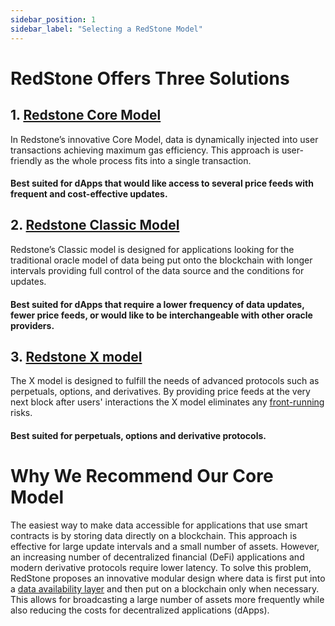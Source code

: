 ```yaml
---
sidebar_position: 1
sidebar_label: "Selecting a RedStone Model"
---
```


# RedStone Offers Three Solutions

## 1. [Redstone Core Model](https://docs.redstone.finance/docs/smart-contract-devs/get-started/redstone-core)

In Redstone’s innovative Core Model, data is dynamically injected into user transactions achieving maximum gas efficiency. This approach is user-friendly as the whole process fits into a single transaction.
#### Best suited for dApps that would like access to several price feeds with frequent and cost-effective updates.


## 2. [Redstone Classic Model](https://docs.redstone.finance/docs/smart-contract-devs/get-started/redstone-classic)

Redstone’s Classic model is designed for applications looking for the traditional oracle model of data being put onto the blockchain with longer intervals providing full control of the data source and the conditions for updates.
#### Best suited for dApps that require a lower frequency of data updates, fewer price feeds, or would like to be interchangeable with other oracle providers.


## 3. [Redstone X model](https://docs.redstone.finance/docs/smart-contract-devs/get-started/redstone-x)

The X model is designed to fulfill the needs of advanced protocols such as perpetuals, options, and derivatives. By providing price feeds at the very next block after users' interactions the X model eliminates any [front-running](https://hacken.io/discover/front-running/) risks.
#### Best suited for perpetuals, options and derivative protocols.


# Why We Recommend Our Core Model

The easiest way to make data accessible for applications that use smart contracts is by storing data directly on a blockchain. This approach is effective for large update intervals and a small number of assets. However, an increasing number of decentralized financial (DeFi) applications and modern derivative protocols require lower latency. To solve this problem, RedStone proposes an innovative modular design where data is first put into a [data availability layer](https://www.alchemy.com/overviews/data-availability-layer) and then put on a blockchain only when necessary. This allows for broadcasting a large number of assets more frequently while also reducing the costs for decentralized applications (dApps).
